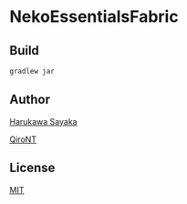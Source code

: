 # NekoEssentialsFabric

## Build

```bash
gradlew jar
```

## Author

[Harukawa Sayaka](https://github.com/BBleae)

[QiroNT](https://github.com/QiroNT)

## License

[MIT](./LICENSE)
